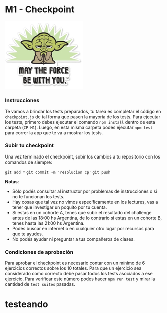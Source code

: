 # M1 - Checkpoint

<p align="left">
  <img width=250 src="yoda.jpg" />
</p>

### Instrucciones

Te vamos a brindar los tests preparados, tu tarea es completar el código en `checkpoint.js` de tal forma que pasen la mayoría de los tests. Para ejecutar los tests, primero debes ejecutar el comando `npm install` dentro de esta carpeta (`CP-M1`). Luego, en esta misma carpeta podes ejecutar `npm test` para correr la app que te va a mostrar los tests.

### Subir tu checkpoint

Una vez terminado el checkpoint, subir los cambios a tu repositorio con los comandos de siempre:

`git add *`
`git commit -m 'resolucion cp'`
`git push`

**Notas**:

- Sólo podés consultar al instructor por problemas de instrucciones o si no te funcionan los tests.
- Hay cosas que tal vez no vimos específicamente en los lectures, vas a tener que investigar un poquito por tu cuenta.
- Si estas en un cohorte A, tenes que subir el resultado del challenge antes de las 18:00 hs Argentina, de lo contrario si estas en un cohorte B, tenes hasta las 21:00 hs Argentina.
- Podés buscar en internet o en cualquier otro lugar por recursos para que te ayudes.
- No podés ayudar ni preguntar a tus compañeros de clases.

### Condiciones de aprobación

Para aprobar el checkpoint es necesario contar con un mínimo de 6 ejercicios correctos sobre los 10 totales. Para que un ejercicio sea considerado como correcto debe pasar todos los tests asociados a ese ejercicio. Para verificar este número podes hacer `npm run test` y mirar la cantidad de `test suites` pasadas.
# testeando
